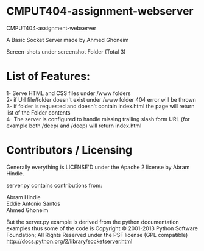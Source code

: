 CMPUT404-assignment-webserver
=============================

CMPUT404-assignment-webserver<br>

A Basic Socket Server made by Ahmed Ghoneim <br>

Screen-shots under screenshot Folder (Total 3)

List of Features:
=================
1- Serve HTML and CSS files under /www folders <br>
2- if Url file/folder doesn't exist under /www folder 404 error will be thrown <br>
3- if folder is requested and doesn't contain index.html the page will return list of the Folder contents <br>
4- The server is configured to handle missing trailing slash form URL (for example both /deep/ and /deep) will return index.html <br>

Contributors / Licensing
===================================
Generally everything is LICENSE'D under the Apache 2 license by Abram Hindle.<br>

server.py contains contributions from:<br>

Abram Hindle <br>
Eddie Antonio Santos <br>
Ahmed Ghoneim <br>

But the server.py example is derived from the python documentation examples thus some of the code is Copyright © 2001-2013 Python Software Foundation; All Rights Reserved under the PSF license (GPL compatible) http://docs.python.org/2/library/socketserver.html

